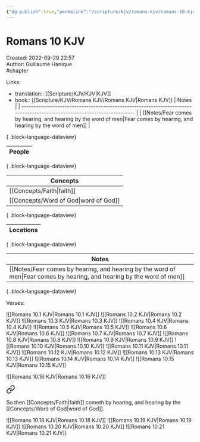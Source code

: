 ```yaml
---
{"dg-publish":true,"permalink":"/scripture/kjv/romans-kjv/romans-10-kjv/romans-10-kjv/"}
---
```


# Romans 10 KJV

Created: 2022-09-29 22:57  
Author: Guillaume Hanique  
#chapter

Links:

- translation:: [[Scripture/KJV/KJV\|KJV]]
- book:: [[Scripture/KJV/Romans KJV/Romans KJV\|Romans KJV]]
| Notes                                                                                                                     |
| ------------------------------------------------------------------------------------------------------------------------- |
| [[Notes/Fear comes by hearing, and hearing by the word of men\|Fear comes by hearing, and hearing by the word of men]] |

{ .block-language-dataview}

| People |
| ------ |

{ .block-language-dataview}

| Concepts                                 |
| ---------------------------------------- |
| [[Concepts/Faith\|faith]]             |
| [[Concepts/Word of God\|word of God]] |

{ .block-language-dataview}

| Locations |
| --------- |

{ .block-language-dataview}

| Notes                                                                                                                     |
| ------------------------------------------------------------------------------------------------------------------------- |
| [[Notes/Fear comes by hearing, and hearing by the word of men\|Fear comes by hearing, and hearing by the word of men]] |

{ .block-language-dataview}

Verses:

![[Romans 10.1 KJV\|Romans 10.1 KJV]]
![[Romans 10.2 KJV\|Romans 10.2 KJV]]
![[Romans 10.3 KJV\|Romans 10.3 KJV]]
![[Romans 10.4 KJV\|Romans 10.4 KJV]]
![[Romans 10.5 KJV\|Romans 10.5 KJV]]
![[Romans 10.6 KJV\|Romans 10.6 KJV]]
![[Romans 10.7 KJV\|Romans 10.7 KJV]]
![[Romans 10.8 KJV\|Romans 10.8 KJV]]
![[Romans 10.9 KJV\|Romans 10.9 KJV]]
![[Romans 10.10 KJV\|Romans 10.10 KJV]]
![[Romans 10.11 KJV\|Romans 10.11 KJV]]
![[Romans 10.12 KJV\|Romans 10.12 KJV]]
![[Romans 10.13 KJV\|Romans 10.13 KJV]]
![[Romans 10.14 KJV\|Romans 10.14 KJV]]
![[Romans 10.15 KJV\|Romans 10.15 KJV]]

![[Romans 10.16 KJV\|Romans 10.16 KJV]]

<div class="transclusion internal-embed is-loaded"><a class="markdown-embed-link" href="/scripture/kjv/romans-kjv/romans-10-kjv/romans-10-17-kjv/" aria-label="Open link"><svg xmlns="http://www.w3.org/2000/svg" width="24" height="24" viewBox="0 0 24 24" fill="none" stroke="currentColor" stroke-width="2" stroke-linecap="round" stroke-linejoin="round" class="svg-icon lucide-link"><path d="M10 13a5 5 0 0 0 7.54.54l3-3a5 5 0 0 0-7.07-7.07l-1.72 1.71"></path><path d="M14 11a5 5 0 0 0-7.54-.54l-3 3a5 5 0 0 0 7.07 7.07l1.71-1.71"></path></svg></a><div class="markdown-embed">



So then [[Concepts/Faith\|faith]] cometh by hearing, and hearing by the [[Concepts/Word of God\|word of God]].


</div></div>

![[Romans 10.18 KJV\|Romans 10.18 KJV]]
![[Romans 10.19 KJV\|Romans 10.19 KJV]]
![[Romans 10.20 KJV\|Romans 10.20 KJV]]
![[Romans 10.21 KJV\|Romans 10.21 KJV]]
